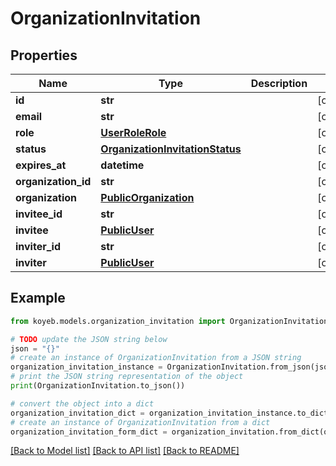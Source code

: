 # OrganizationInvitation


## Properties

Name | Type | Description | Notes
------------ | ------------- | ------------- | -------------
**id** | **str** |  | [optional] 
**email** | **str** |  | [optional] 
**role** | [**UserRoleRole**](UserRoleRole.md) |  | [optional] 
**status** | [**OrganizationInvitationStatus**](OrganizationInvitationStatus.md) |  | [optional] 
**expires_at** | **datetime** |  | [optional] 
**organization_id** | **str** |  | [optional] 
**organization** | [**PublicOrganization**](PublicOrganization.md) |  | [optional] 
**invitee_id** | **str** |  | [optional] 
**invitee** | [**PublicUser**](PublicUser.md) |  | [optional] 
**inviter_id** | **str** |  | [optional] 
**inviter** | [**PublicUser**](PublicUser.md) |  | [optional] 

## Example

```python
from koyeb.models.organization_invitation import OrganizationInvitation

# TODO update the JSON string below
json = "{}"
# create an instance of OrganizationInvitation from a JSON string
organization_invitation_instance = OrganizationInvitation.from_json(json)
# print the JSON string representation of the object
print(OrganizationInvitation.to_json())

# convert the object into a dict
organization_invitation_dict = organization_invitation_instance.to_dict()
# create an instance of OrganizationInvitation from a dict
organization_invitation_form_dict = organization_invitation.from_dict(organization_invitation_dict)
```
[[Back to Model list]](../README.md#documentation-for-models) [[Back to API list]](../README.md#documentation-for-api-endpoints) [[Back to README]](../README.md)



